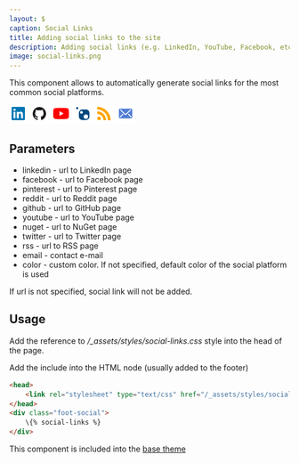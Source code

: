 ```yaml
---
layout: $
caption: Social Links
title: Adding social links to the site
description: Adding social links (e.g. LinkedIn, YouTube, Facebook, etc.) to the site
image: social-links.png
---
```

This component allows to automatically generate social links for the most common social platforms.

![Social links on the site](social-links.png)

## Parameters

* linkedin - url to LinkedIn page
* facebook - url to Facebook page
* pinterest - url to Pinterest page
* reddit - url to Reddit page
* github - url to GitHub page
* youtube - url to YouTube page
* nuget - url to NuGet page
* twitter - url to Twitter page
* rss - url to RSS page
* email - contact e-mail
* color - custom color. If not specified, default color of the social platform is used

If url is not specified, social link will not be added.

## Usage

Add the reference to */_assets/styles/social-links.css* style into the head of the page.

Add the include into the HTML node (usually added to the footer)

~~~ html jagged
<head>
    <link rel="stylesheet" type="text/css" href="/_assets/styles/social-links.css" />
</head>
<div class="foot-social">
    \{% social-links %}
</div>
~~~

This component is included into the [base theme](/standard-library/themes/base/)